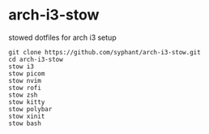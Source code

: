# arch-i3-stow
stowed dotfiles for arch i3 setup

```cd ~
git clone https://github.com/syphant/arch-i3-stow.git
cd arch-i3-stow
stow i3
stow picom
stow nvim
stow rofi
stow zsh
stow kitty
stow polybar
stow xinit
stow bash

